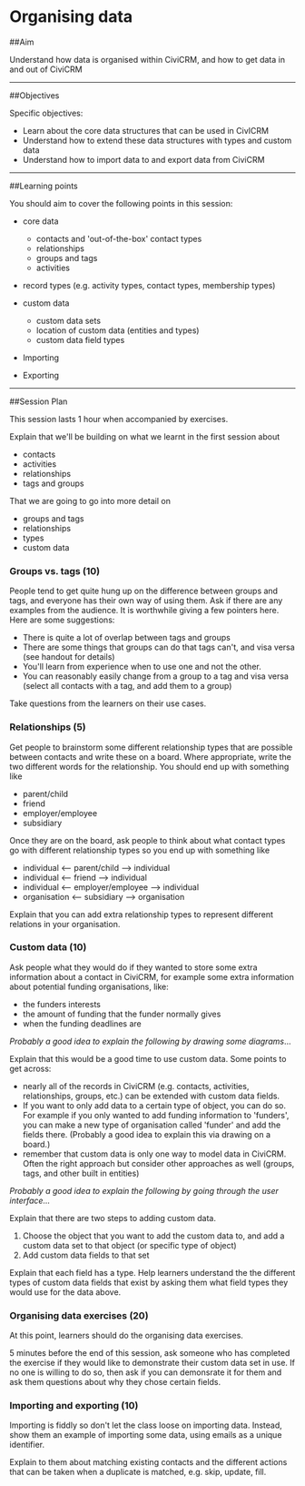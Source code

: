 # Organising data

##Aim

Understand how data is organised within CiviCRM, and how to get data in and out of CiviCRM

---
##Objectives

Specific objectives:

- Learn about the core data structures that can be used in CivICRM
- Understand how to extend these data structures with types and custom data
- Understand how to import data to and export data from CiviCRM

---
##Learning points

You should aim to cover the following points in this session:

- core data

    - contacts and 'out-of-the-box' contact types
    - relationships
    - groups and tags
    - activities
- record types (e.g. activity types, contact types, membership types)
- custom data

    - custom data sets
    - location of custom data (entities and types)
    - custom data field types
- Importing
- Exporting

---
##Session Plan

This session lasts 1 hour when accompanied by exercises.

Explain that we'll be building on what we learnt in the first session about

- contacts
- activities
- relationships
- tags and groups

That we are going to go into more detail on

- groups and tags
- relationships
- types
- custom data

### Groups vs. tags (10)

People tend to get quite hung up on the difference between groups and tags, and everyone has their own way of using them. Ask if there are any examples from the audience. It is worthwhile giving a few pointers here. Here are some suggestions:

- There is quite a lot of overlap between tags and groups
- There are some things that groups can do that tags can't, and visa versa (see handout for details)
- You'll learn from experience when to use one and not the other.
- You can reasonably easily change from a group to a tag and visa versa (select all contacts with a tag, and add them to a group)

Take questions from the learners on their use cases.

### Relationships (5)

Get people to brainstorm some different relationship types that are possible between contacts and write these on a board. Where appropriate, write the two different words for the relationship. You should end up with something like

- parent/child
- friend
- employer/employee
- subsidiary

Once they are on the board, ask people to think about what contact types go with different relationship types so you end up with something like

- individual <-- parent/child --> individual
- individual <-- friend --> individual
- individual <-- employer/employee --> individual
- organisation <-- subsidiary --> organisation

Explain that you can add extra relationship types to represent different relations in your organisation.

### Custom data (10)

Ask people what they would do if they wanted to store some extra information about a contact in CiviCRM, for example some extra information about potential funding organisations, like:

- the funders interests
- the amount of funding that the funder normally gives
- when the funding deadlines are

*Probably a good idea to explain the following by drawing some diagrams*...

Explain that this would be a good time to use custom data. Some points to get across:

- nearly all of the records in CiviCRM (e.g. contacts, activities, relationships, groups, etc.) can be extended with custom data fields.
- If you want to only add data to a certain type of object, you can do so. For example if you only wanted to add funding information to 'funders', you can make a new type of organisation called 'funder' and add the fields there. (Probably a good idea to explain this via drawing on a board.)
- remember that custom data is only one way to model data in CiviCRM. Often the right approach but consider other approaches as well (groups, tags, and other built in entities)

*Probably a good idea to explain the following by going through the user interface...*

Explain that there are two steps to adding custom data.

1.  Choose the object that you want to add the custom data to, and add a custom data set to that object (or specific type of object)
2.  Add custom data fields to that set

Explain that each field has a type. Help learners understand the the different types of custom data fields that exist by asking them what field types they would use for the data above.

### Organising data exercises (20)

At this point, learners should do the organising data exercises.

5 minutes before the end of this session, ask someone who has completed the exercise if they would like to demonstrate their custom data set in use. If no one is willing to do so, then ask if you can demonsrate it for them and ask them questions about why they chose certain fields.

### Importing and exporting (10)

Importing is fiddly so don't let the class loose on importing data. Instead, show them an example of importing some data, using emails as a unique identifier.

Explain to them about matching existing contacts and the different actions that can be taken when a duplicate is matched, e.g. skip, update, fill.

